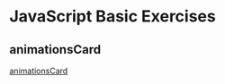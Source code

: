 # JavaScript Basic Exercises
## animationsCard 
<a href="http://127.0.0.1:5500/animationsCard/">animationsCard</a>

